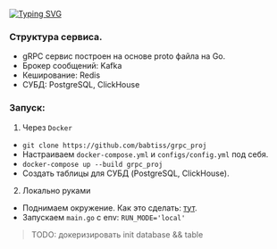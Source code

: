 [![Typing SVG](https://readme-typing-svg.herokuapp.com?color=%2336BCF7&lines=Тестовое+задание+Golang)](https://git.io/typing-svg)

### Структура сервиса.
- gRPC сервис построен на основе proto файла на Go.
- Брокер сообщений: Kafka
- Кеширование: Redis
- СУБД: PostgreSQL, ClickHouse

### Запуск:

1. Через `Docker`
  - `git clone https://github.com/babtiss/grpc_proj`
  - Настраиваем `docker-compose.yml` и `configs/config.yml` под себя.
  - `docker-compose up --build grpc_proj`
  - Создать таблицы для СУБД (PostgreSQL, ClickHouse).

2. Локально руками
  - Поднимаем окружение. Как это сделать: [тут](https://github.com/babtiss/grpc_proj/tree/master/assets).
  - Запускаем `main.go` с env: `RUN_MODE='local'`

> TODO: докеризировать init database && table
